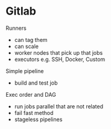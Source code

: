 # Gitlab

Runners
- can tag them
- can scale
- worker nodes that pick up that jobs
- executors e.g. SSH, Docker, Custom

Simple pipeline
- build and test job

Exec order and DAG
- run jobs parallel that are not related
- fail fast method
- stageless pipelines
